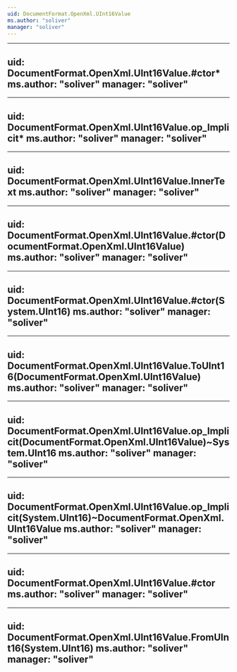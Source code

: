 ```yaml
---
uid: DocumentFormat.OpenXml.UInt16Value
ms.author: "soliver"
manager: "soliver"
---
```


---
uid: DocumentFormat.OpenXml.UInt16Value.#ctor*
ms.author: "soliver"
manager: "soliver"
---

---
uid: DocumentFormat.OpenXml.UInt16Value.op_Implicit*
ms.author: "soliver"
manager: "soliver"
---

---
uid: DocumentFormat.OpenXml.UInt16Value.InnerText
ms.author: "soliver"
manager: "soliver"
---

---
uid: DocumentFormat.OpenXml.UInt16Value.#ctor(DocumentFormat.OpenXml.UInt16Value)
ms.author: "soliver"
manager: "soliver"
---

---
uid: DocumentFormat.OpenXml.UInt16Value.#ctor(System.UInt16)
ms.author: "soliver"
manager: "soliver"
---

---
uid: DocumentFormat.OpenXml.UInt16Value.ToUInt16(DocumentFormat.OpenXml.UInt16Value)
ms.author: "soliver"
manager: "soliver"
---

---
uid: DocumentFormat.OpenXml.UInt16Value.op_Implicit(DocumentFormat.OpenXml.UInt16Value)~System.UInt16
ms.author: "soliver"
manager: "soliver"
---

---
uid: DocumentFormat.OpenXml.UInt16Value.op_Implicit(System.UInt16)~DocumentFormat.OpenXml.UInt16Value
ms.author: "soliver"
manager: "soliver"
---

---
uid: DocumentFormat.OpenXml.UInt16Value.#ctor
ms.author: "soliver"
manager: "soliver"
---

---
uid: DocumentFormat.OpenXml.UInt16Value.FromUInt16(System.UInt16)
ms.author: "soliver"
manager: "soliver"
---
